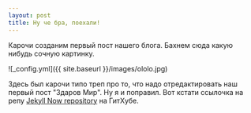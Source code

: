 ```yaml
---
layout: post
title: Ну че бра, поехали!
---
```


Карочи созданим первый пост нашего блога. Бахнем сюда какую нибудь сочную картинку.

![_config.yml]({{ site.baseurl }}/images/ololo.jpg)

Здесь был карочи типо треп про то, что надо отредактировать наш первый пост "Здаров Мир". Ну я и поправил. Вот кстати ссылочка на репу [Jekyll Now repository](https://github.com/AveBlackSun/aveblacksun.github.io) на ГитХубе.
